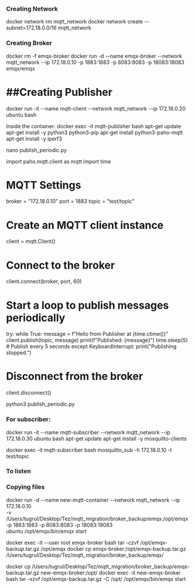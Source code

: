 ### Creating Network

docker network rm mqtt_network
docker network create --subnet=172.18.0.0/16 mqtt_network

### Creating Broker
docker rm -f emqx-broker
docker run -d --name emqx-broker --network mqtt_network --ip 172.18.0.10 -p 1883:1883 -p 8083:8083 -p 18083:18083 emqx/emqx

# ##Creating Publisher
docker run -it --name mqtt-client --network mqtt_network --ip 172.18.0.20 ubuntu bash

Inside the container:
docker exec -it mqtt-publisher bash
apt-get update
apt-get install -y python3 python3-pip
apt-get install python3-paho-mqtt
apt-get install -y iperf3

nano publish_periodic.py

import paho.mqtt.client as mqtt
import time

# MQTT Settings
broker = "172.18.0.10"
port = 1883
topic = "test/topic"

# Create an MQTT client instance
client = mqtt.Client()

# Connect to the broker
client.connect(broker, port, 60)

# Start a loop to publish messages periodically
try:
    while True:
        message = f"Hello from Publisher at {time.ctime()}"
        client.publish(topic, message)
        print(f"Published: {message}")
        time.sleep(5)  # Publish every 5 seconds
except KeyboardInterrupt:
    print("Publishing stopped.")

# Disconnect from the broker
client.disconnect()

python3 publish_periodic.py

### For subscriber:

docker run -it --name mqtt-subscriber --network mqtt_network --ip 172.18.0.30 ubuntu bash
apt-get update
apt-get install -y mosquitto-clients

docker exec -it mqtt-subscriber bash
mosquitto_sub -h 172.18.0.10 -t test/topic

### To listen

### Copying files
docker run -d --name new-mqtt-container --network mqtt_network --ip 172.18.0.10 \
  -v /Users/tugrul/Desktop/Tez/mqtt_migration/broker_backup/emqx:/opt/emqx \
  -p 1883:1883 -p 8083:8083 -p 18083:18083 \
  ubuntu /opt/emqx/bin/emqx start

docker exec -it --user root emqx-broker bash
tar -czvf /opt/emqx-backup.tar.gz /opt/emqx
docker cp emqx-broker:/opt/emqx-backup.tar.gz /Users/tugrul/Desktop/Tez/mqtt_migration/broker_backup/emqx/

docker cp /Users/tugrul/Desktop/Tez/mqtt_migration/broker_backup/emqx-backup.tar.gz new-emqx-broker:/opt/
docker exec -it new-emqx-broker bash
tar -xzvf /opt/emqx-backup.tar.gz -C /opt/
/opt/emqx/bin/emqx start
